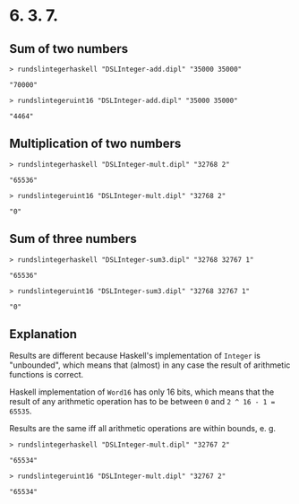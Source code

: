 # 6. 3. 7.

## Sum of two numbers
`> rundslintegerhaskell "DSLInteger-add.dipl" "35000 35000"`

`"70000"`

`> rundslintegeruint16 "DSLInteger-add.dipl" "35000 35000"`

`"4464"`

## Multiplication of two numbers
`> rundslintegerhaskell "DSLInteger-mult.dipl" "32768 2"`

`"65536"`

`> rundslintegeruint16 "DSLInteger-mult.dipl" "32768 2"`

`"0"`

## Sum of three numbers
`> rundslintegerhaskell "DSLInteger-sum3.dipl" "32768 32767 1"`

`"65536"`

`> rundslintegeruint16 "DSLInteger-sum3.dipl" "32768 32767 1"`

`"0"`

## Explanation
Results are different because Haskell's implementation of `Integer` is "unbounded", which means that (almost) in any case the result of arithmetic functions is correct. 

Haskell implementation of `Word16` has only 16 bits, which means that the result of any arithmetic operation has to be between `0` and `2 ^ 16 - 1 = 65535`. 

Results are the same iff all arithmetic operations are within bounds, e. g.


`> rundslintegerhaskell "DSLInteger-mult.dipl" "32767 2"`

`"65534"`

`> rundslintegeruint16 "DSLInteger-mult.dipl" "32767 2"`

`"65534"`

